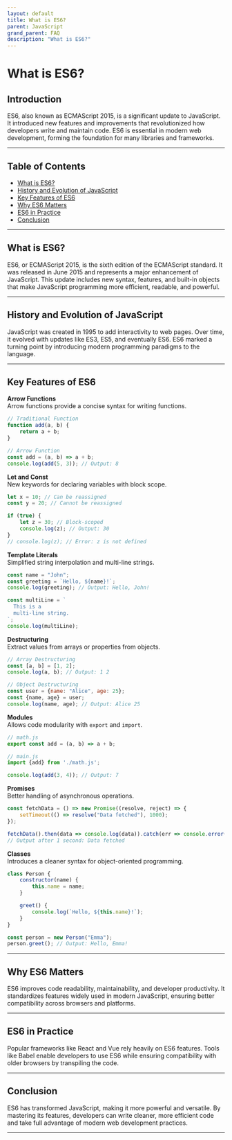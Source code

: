 ```yaml
---
layout: default
title: What is ES6?
parent: JavaScript
grand_parent: FAQ
description: "What is ES6?"
---
```


# What is ES6?

## **Introduction**

ES6, also known as ECMAScript 2015, is a significant update to JavaScript. It introduced new features and improvements
that revolutionized how developers write and maintain code. ES6 is essential in modern web development, forming the
foundation for many libraries and frameworks.

---

## **Table of Contents**

- [What is ES6?](#what-is-es6)
- [History and Evolution of JavaScript](#history-and-evolution-of-javascript)
- [Key Features of ES6](#key-features-of-es6)
- [Why ES6 Matters](#why-es6-matters)
- [ES6 in Practice](#es6-in-practice)
- [Conclusion](#conclusion)

---

## **What is ES6?**

ES6, or ECMAScript 2015, is the sixth edition of the ECMAScript standard. It was released in June 2015 and represents a
major enhancement of JavaScript. This update includes new syntax, features, and built-in objects that make JavaScript
programming more efficient, readable, and powerful.

---

## **History and Evolution of JavaScript**

JavaScript was created in 1995 to add interactivity to web pages. Over time, it evolved with updates like ES3, ES5, and
eventually ES6. ES6 marked a turning point by introducing modern programming paradigms to the language.

---

## **Key Features of ES6**

**Arrow Functions**  
Arrow functions provide a concise syntax for writing functions.

```javascript
// Traditional Function
function add(a, b) {
	return a + b;
}

// Arrow Function
const add = (a, b) => a + b;
console.log(add(5, 3)); // Output: 8
```

**Let and Const**  
New keywords for declaring variables with block scope.

```javascript
let x = 10; // Can be reassigned
const y = 20; // Cannot be reassigned

if (true) {
	let z = 30; // Block-scoped
	console.log(z); // Output: 30
}
// console.log(z); // Error: z is not defined
```

**Template Literals**  
Simplified string interpolation and multi-line strings.

```javascript
const name = "John";
const greeting = `Hello, ${name}!`;
console.log(greeting); // Output: Hello, John!

const multiLine = `
  This is a
  multi-line string.
`;
console.log(multiLine);
```

**Destructuring**  
Extract values from arrays or properties from objects.

```javascript
// Array Destructuring
const [a, b] = [1, 2];
console.log(a, b); // Output: 1 2

// Object Destructuring
const user = {name: "Alice", age: 25};
const {name, age} = user;
console.log(name, age); // Output: Alice 25
```

**Modules**  
Allows code modularity with `export` and `import`.

```javascript
// math.js
export const add = (a, b) => a + b;

// main.js
import {add} from './math.js';

console.log(add(3, 4)); // Output: 7
```

**Promises**  
Better handling of asynchronous operations.

```javascript
const fetchData = () => new Promise((resolve, reject) => {
	setTimeout(() => resolve("Data fetched"), 1000);
});

fetchData().then(data => console.log(data)).catch(err => console.error(err));
// Output after 1 second: Data fetched
```

**Classes**  
Introduces a cleaner syntax for object-oriented programming.

```javascript
class Person {
	constructor(name) {
		this.name = name;
	}

	greet() {
		console.log(`Hello, ${this.name}!`);
	}
}

const person = new Person("Emma");
person.greet(); // Output: Hello, Emma!
```

---

## **Why ES6 Matters**

ES6 improves code readability, maintainability, and developer productivity. It standardizes features widely used in
modern JavaScript, ensuring better compatibility across browsers and platforms.

---

## **ES6 in Practice**

Popular frameworks like React and Vue rely heavily on ES6 features. Tools like Babel enable developers to use ES6 while
ensuring compatibility with older browsers by transpiling the code.

---

## **Conclusion**

ES6 has transformed JavaScript, making it more powerful and versatile. By mastering its features, developers can write
cleaner, more efficient code and take full advantage of modern web development practices.

---